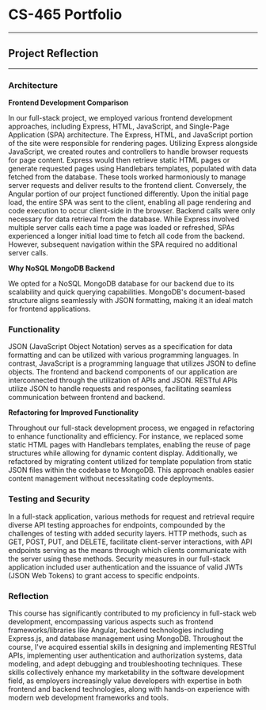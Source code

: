 # CS-465 Portfolio
---
## Project Reflection
---
### Architecture

**Frontend Development Comparison**

In our full-stack project, we employed various frontend development approaches, including Express, HTML, JavaScript, and Single-Page Application (SPA) architecture. The Express, HTML, and JavaScript portion of the site were responsible for rendering pages. Utilizing Express alongside JavaScript, we created routes and controllers to handle browser requests for page content. Express would then retrieve static HTML pages or generate requested pages using Handlebars templates, populated with data fetched from the database. These tools worked harmoniously to manage server requests and deliver results to the frontend client. Conversely, the Angular portion of our project functioned differently. Upon the initial page load, the entire SPA was sent to the client, enabling all page rendering and code execution to occur client-side in the browser. Backend calls were only necessary for data retrieval from the database. While Express involved multiple server calls each time a page was loaded or refreshed, SPAs experienced a longer initial load time to fetch all code from the backend. However, subsequent navigation within the SPA required no additional server calls.

**Why NoSQL MongoDB Backend**

We opted for a NoSQL MongoDB database for our backend due to its scalability and quick querying capabilities. MongoDB's document-based structure aligns seamlessly with JSON formatting, making it an ideal match for frontend applications.

### **Functionality**

JSON (JavaScript Object Notation) serves as a specification for data formatting and can be utilized with various programming languages. In contrast, JavaScript is a programming language that utilizes JSON to define objects. The frontend and backend components of our application are interconnected through the utilization of APIs and JSON. RESTful APIs utilize JSON to handle requests and responses, facilitating seamless communication between frontend and backend.

**Refactoring for Improved Functionality**

Throughout our full-stack development process, we engaged in refactoring to enhance functionality and efficiency. For instance, we replaced some static HTML pages with Handlebars templates, enabling the reuse of page structures while allowing for dynamic content display. Additionally, we refactored by migrating content utilized for template population from static JSON files within the codebase to MongoDB. This approach enables easier content management without necessitating code deployments.


### **Testing and Security**

In a full-stack application, various methods for request and retrieval require diverse API testing approaches for endpoints, compounded by the challenges of testing with added security layers. HTTP methods, such as GET, POST, PUT, and DELETE, facilitate client-server interactions, with API endpoints serving as the means through which clients communicate with the server using these methods. Security measures in our full-stack application included user authentication and the issuance of valid JWTs (JSON Web Tokens) to grant access to specific endpoints.

### **Reflection**

This course has significantly contributed to my proficiency in full-stack web development, encompassing various aspects such as frontend frameworks/libraries like Angular, backend technologies including Express.js, and database management using MongoDB. Throughout the course, I've acquired essential skills in designing and implementing RESTful APIs, implementing user authentication and authorization systems, data modeling, and adept debugging and troubleshooting techniques. These skills collectively enhance my marketability in the software development field, as employers increasingly value developers with expertise in both frontend and backend technologies, along with hands-on experience with modern web development frameworks and tools.
